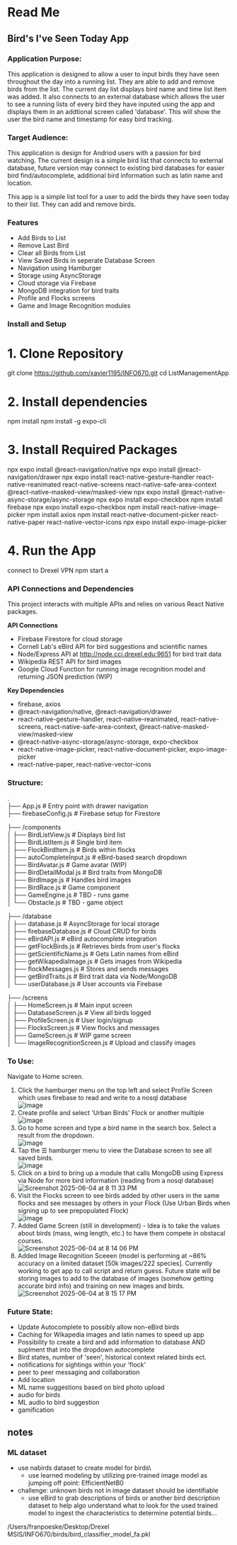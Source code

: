 # Read Me

## Bird's I've Seen Today App

### Application Purpose:
This application is designed to allow a user to input birds they have seen throughout the day into a running list. They are able to add and remove birds from the list. The current day list displays bird name and time list item was added. It also connects to an external database which allows the user to see a running lists of every bird they have inputed using the app and displays them in an addtional screen called 'database'. This will show the user the bird name and timestamp for easy bird tracking.

### Target Audience:
This application is design for Andriod users with a passion for bird watching. The current design is a simple bird list that connects to external database, future version may connect to existing bird databases for easier bird find/autocomplete, additional bird information such as latin name and location.

This app is a simple list tool for a user to add the birds they have seen today to their list. They can add and remove birds.

### Features
- Add Birds to List
- Remove Last Bird
- Clear all Birds from List
- View Saved Birds in seperate Database Screen
- Navigation using Hamburger
- Storage using AsyncStorage
- Cloud storage via Firebase
- MongoDB integration for bird traits
- Profile and Flocks screens
- Game and Image Recognition modules

### Install and Setup

# 1. Clone Repository
git clone https://github.com/xavier1195/INFO670.git
cd ListManagementApp

# 2. Install dependencies
npm install
npm install -g expo-cli

# 3. Install Required Packages
npx expo install @react-navigation/native
npx expo install @react-navigation/drawer
npx expo install react-native-gesture-handler react-native-reanimated react-native-screens react-native-safe-area-context @react-native-masked-view/masked-view
npx expo install @react-native-async-storage/async-storage
npx expo install expo-checkbox
npm install firebase
npx expo install expo-checkbox
npm install react-native-image-picker
npm install axios
npm install react-native-document-picker react-native-paper react-native-vector-icons
npx expo install expo-image-picker


# 4. Run the App
connect to Drexel VPN
npm start
a

### API Connections and Dependencies
This project interacts with multiple APIs and relies on various React Native packages.

**API Connections**
- Firebase Firestore for cloud storage
- Cornell Lab's eBird API for bird suggestions and scientific names
- Node/Express API at http://node.cci.drexel.edu:9651 for bird trait data
- Wikipedia REST API for bird images
- Google Cloud Function for running image recognition model and returning JSON prediction (WIP)

**Key Dependencies**
- firebase, axios
- @react-navigation/native, @react-navigation/drawer
- react-native-gesture-handler, react-native-reanimated, react-native-screens, react-native-safe-area-context, @react-native-masked-view/masked-view
- @react-native-async-storage/async-storage, expo-checkbox
- react-native-image-picker, react-native-document-picker, expo-image-picker
- react-native-paper, react-native-vector-icons

### Structure:

.<br>
├── App.js                          # Entry point with drawer navigation<br>
├── firebaseConfig.js              # Firebase setup for Firestore<br>

├── /components<br>
│   ├── BirdListView.js            # Displays bird list<br>
│   ├── BirdListItem.js            # Single bird item<br>
│   ├── FlockBirdItem.js           # Birds within flocks<br>
│   ├── autoCompleteInput.js       # eBird-based search dropdown<br>
│   ├── BirdAvatar.js              # Game avatar (WIP)<br>
│   ├── BirdDetailModal.js         # Bird traits from MongoDB<br>
│   ├── BirdImage.js               # Handles bird images<br>
│   ├── BirdRace.js                # Game component<br>
│   ├── GameEngine.js              # TBD - runs game<br>
│   └── Obstacle.js                # TBD - game object<br>

├── /database<br>
│   ├── database.js                # AsyncStorage for local storage<br>
│   ├── firebaseDatabase.js        # Cloud CRUD for birds<br>
│   ├── eBirdAPI.js                # eBird autocomplete integration<br>
│   ├── getFlockBirds.js           # Retrieves birds from user's flocks<br>
│   ├── getScientificName.js       # Gets Latin names from eBird<br>
│   ├── getWikapediaImage.js       # Gets images from Wikipedia<br>
│   ├── flockMessages.js           # Stores and sends messages<br>
│   ├── getBirdTraits.js           # Bird trait data via Node/MongoDB<br>
│   └── userDatabase.js            # User accounts via Firebase<br>


├── /screens<br>
│   ├── HomeScreen.js              # Main input screen<br>
│   ├── DatabaseScreen.js          # View all birds logged<br>
│   ├── ProfileScreen.js           # User login/signup<br>
│   ├── FlocksScreen.js            # View flocks and messages<br>
│   ├── GameScreen.js              # WIP game screen<br>
│   └── ImageRecognitionScreen.js  # Upload and classify images<br>



### To Use:
Navigate to Home screen.

1. Click the hamburger menu on the top left and select Profile Screen which uses firebase to read and write to a nosql database<br>
![image](https://github.com/user-attachments/assets/5d716e47-17c9-4ef6-b5e3-856f2fc13eb9)
2. Create profile and select 'Urban Birds' Flock or another multiple<br>
  ![image](https://github.com/user-attachments/assets/10670ebf-8533-4cfc-85d4-8535df5d8f05)
3. Go to home screen and type a bird name in the search box. Select a result from the dropdown.<br>
![image](https://github.com/user-attachments/assets/27d595d2-c471-43a5-b782-b2027444f6ae)
4. Tap the ☰ hamburger menu to view the Database screen to see all saved birds.<br>
![image](https://github.com/user-attachments/assets/686dc6b6-50ff-41bb-96b1-5a730af7cd70)
5. Click on a bird to bring up a module that calls MongoDB using Express via Node for more bird information (reading from a nosql database)<br>
![Screenshot 2025-06-04 at 8 11 33 PM](https://github.com/user-attachments/assets/3ee962b3-f0b2-4ceb-904f-7522dd4eed2f)
6. Visit the Flocks screen to see birds added by other users in the same flocks and see messages by others in your Flock (Use Urban Birds when signing up to see prepopulated Flock)<br>
![image](https://github.com/user-attachments/assets/44f1146a-91bf-400b-a1c2-2603d90509a8)
7. Added Game Screen (still in development) - Idea is to take the values about birds (mass, wing length, etc.) to have them compete in obstacal courses.<br>
![Screenshot 2025-06-04 at 8 14 06 PM](https://github.com/user-attachments/assets/87c5df8a-2688-4691-b657-f83492f4ac54)
8. Added Image Recognition Sceeen (model is performing at ~86% accuracy on a limited dataset [50k images/222 species]. Currently working to get app to call script and return guess. Future state will be storing images to add to the database of images (somehow getting accurate bird info) and training on new images and birds.<br>
![Screenshot 2025-06-04 at 8 15 17 PM](https://github.com/user-attachments/assets/7f3fa8a7-5259-4b0d-be34-cfd0a739076b)


### Future State:
- Update Autocomplete to possibly allow non-eBird birds
- Caching for Wikapedia images and latin names to speed up app
- Possibility to create a bird and add information to database AND suplment that into the dropdown autocomplete
- Bird states, number of 'seen', historical context related birds ect.
- notifications for sightings within your 'flock'
- peer to peer messaging and collaboration
- Add location
- ML name suggestions based on bird photo upload
- audio for birds
- ML audio to bird suggestion
- gamification

## notes

### ML dataset
- use nabirds dataset to create model for birds\
    - use learned modeling by utilizing pre-trained image model as jumping off point: EfficientNetB0
- challenge: unknown birds not in image dataset should be identifiable
    - use eBird to grab descriptions of birds or another bird description dataset to help algo understand what to look for the used trained model to ingest the characteristics to determine potential birds...

/Users/franpoeske/Desktop/Drexel MSIS/INFO670/birds/bird_classifier_model_fa.pkl